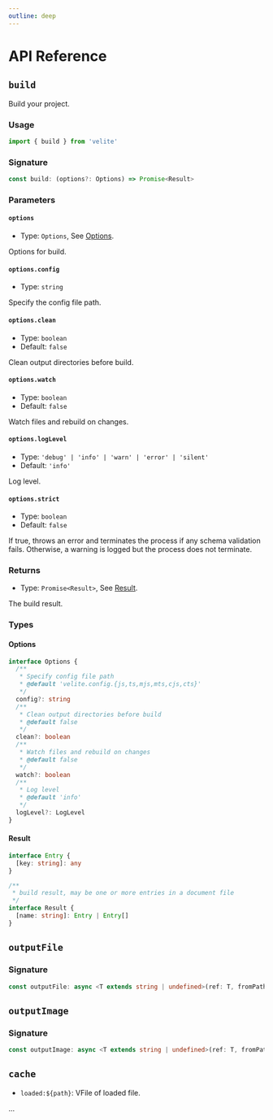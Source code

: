 ```yaml
---
outline: deep
---
```


# API Reference

## `build`

Build your project.

### Usage

```ts
import { build } from 'velite'
```

### Signature

```ts
const build: (options?: Options) => Promise<Result>
```

### Parameters

#### `options`

- Type: `Options`, See [Options](#options).

Options for build.

#### `options.config`

- Type: `string`

Specify the config file path.

#### `options.clean`

- Type: `boolean`
- Default: `false`

Clean output directories before build.

#### `options.watch`

- Type: `boolean`
- Default: `false`

Watch files and rebuild on changes.

<!-- #### `options.production`

- Type: `boolean`
- Default: `false`

Whether to build in production mode. -->

#### `options.logLevel`

- Type: `'debug' | 'info' | 'warn' | 'error' | 'silent'`
- Default: `'info'`

Log level.

#### `options.strict`

- Type: `boolean`
- Default: `false`

If true, throws an error and terminates the process if any schema validation fails. Otherwise, a warning is logged but the process does not terminate.

### Returns

- Type: `Promise<Result>`, See [Result](#result).

The build result.

### Types

#### Options

```ts
interface Options {
  /**
   * Specify config file path
   * @default 'velite.config.{js,ts,mjs,mts,cjs,cts}'
   */
  config?: string
  /**
   * Clean output directories before build
   * @default false
   */
  clean?: boolean
  /**
   * Watch files and rebuild on changes
   * @default false
   */
  watch?: boolean
  /**
   * Log level
   * @default 'info'
   */
  logLevel?: LogLevel
}
```

#### Result

```ts
interface Entry {
  [key: string]: any
}

/**
 * build result, may be one or more entries in a document file
 */
interface Result {
  [name: string]: Entry | Entry[]
}
```

## `outputFile`

### Signature

```ts
const outputFile: async <T extends string | undefined>(ref: T, fromPath: string) => Promise<T>
```

## `outputImage`

### Signature

```ts
const outputImage: async <T extends string | undefined>(ref: T, fromPath: string) => Promise<Image | T>
```

## `cache`

- `loaded:${path}`: VFile of loaded file.

...
